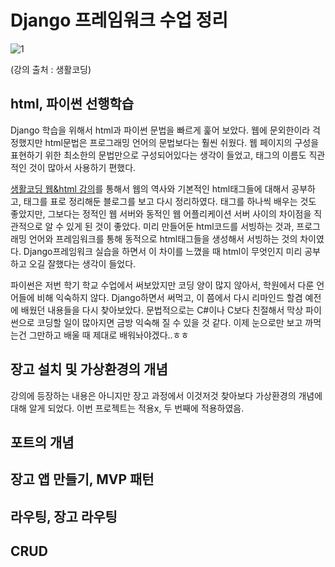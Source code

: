 # Django 프레임워크 수업 정리
![1](https://user-images.githubusercontent.com/76809524/154886975-656b6a20-f255-4ef3-8c80-518ebd95cab1.jpg)

(강의 출처 : 생활코딩)

## html, 파이썬 선행학습
Django 학습을 위해서 html과 파이썬 문법을 빠르게 훑어 보았다. 웹에 문외한이라 걱정했지만 html문법은 프로그래밍 언어의 문법보다는 훨씬 쉬웠다. 웹 페이지의 구성을 표현하기 위한 최소한의 문법만으로 구성되어있다는 생각이 들었고, 태그의 이름도 직관적인 것이 많아서 사용하기 편했다.

[생활코딩 웹&html 강의](https://opentutorials.org/course/3084)를 통해서 웹의 역사와 기본적인 html태그들에 대해서 공부하고, 태그를 표로 정리해둔 블로그를 보고 다시 정리하였다. 태그를 하나씩 배우는 것도 좋았지만, 그보다는 정적인 웹 서버와 동적인 웹 어플리케이션 서버 사이의 차이점을 직관적으로 알 수 있게 된 것이 좋았다. 미리 만들어둔 html코드를 서빙하는 것과, 프로그래밍 언어와 프레임워크를 통해 동적으로 html태그들을 생성해서 서빙하는 것의 차이였다. Django프레임워크 실습을 하면서 이 차이를 느꼈을 때 html이 무엇인지 미리 공부하고 오길 잘했다는 생각이 들었다.

파이썬은 저번 학기 학교 수업에서 써보았지만 코딩 양이 많지 않아서, 학원에서 다룬 언어들에 비해 익숙하지 않다. Django하면서 써먹고, 이 쯤에서 다시 리마인드 할겸 예전에 배웠던 내용들을 다시 찾아보았다. 문법적으로는 C#이나 C보다 친절해서 막상 파이썬으로 코딩할 일이 많아지면 금방 익숙해 질 수 있을 것 같다. 이제 눈으로만 보고 까먹는건 그만하고 배울 때 제대로 배워놔야겠다..ㅎㅎ

## 장고 설치 및 가상환경의 개념
강의에 등장하는 내용은 아니지만 장고 과정에서 이것저것 찾아보다 가상환경의 개념에 대해 알게 되었다. 이번 프로젝트는 적용x, 두 번째에 적용하였음.

## 포트의 개념

## 장고 앱 만들기, MVP 패턴

## 라우팅, 장고 라우팅

## CRUD
